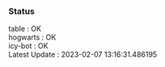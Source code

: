 ### Status


table : OK  
hogwarts : OK  
icy-bot : OK  
Latest Update : 2023-02-07 13:16:31.486195
